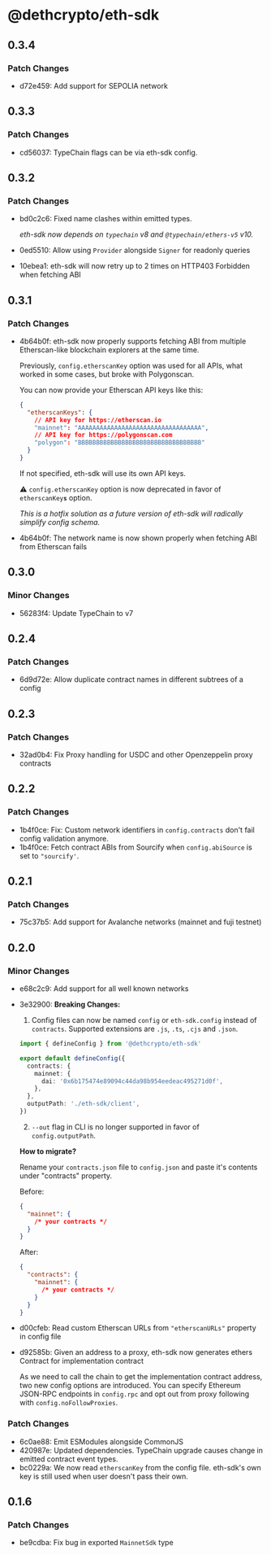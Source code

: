 # @dethcrypto/eth-sdk

## 0.3.4

### Patch Changes

- d72e459: Add support for SEPOLIA network

## 0.3.3

### Patch Changes

- cd56037: TypeChain flags can be via eth-sdk config.

## 0.3.2

### Patch Changes

- bd0c2c6: Fixed name clashes within emitted types.

  _eth-sdk now depends on `typechain` v8 and `@typechain/ethers-v5` v10._

- 0ed5510: Allow using `Provider` alongside `Signer` for readonly queries
- 10ebea1: eth-sdk will now retry up to 2 times on HTTP403 Forbidden when fetching ABI

## 0.3.1

### Patch Changes

- 4b64b0f: eth-sdk now properly supports fetching ABI from multiple Etherscan-like blockchain explorers at the same
  time.

  Previously, `config.etherscanKey` option was used for all APIs, what worked in some cases, but broke with Polygonscan.

  You can now provide your Etherscan API keys like this:

  ```json
  {
    "etherscanKeys": {
      // API key for https://etherscan.io
      "mainnet": "AAAAAAAAAAAAAAAAAAAAAAAAAAAAAAAAAA",
      // API key for https://polygonscan.com
      "polygon": "BBBBBBBBBBBBBBBBBBBBBBBBBBBBBBBBBB"
    }
  }
  ```

  If not specified, eth-sdk will use its own API keys.

  ⚠ `config.etherscanKey` option is now deprecated in favor of `etherscanKey`**`s`** option.

  _This is a hotfix solution as a future version of eth-sdk will radically simplify config schema._

- 4b64b0f: The network name is now shown properly when fetching ABI from Etherscan fails

## 0.3.0

### Minor Changes

- 56283f4: Update TypeChain to v7

## 0.2.4

### Patch Changes

- 6d9d72e: Allow duplicate contract names in different subtrees of a config

## 0.2.3

### Patch Changes

- 32ad0b4: Fix Proxy handling for USDC and other Openzeppelin proxy contracts

## 0.2.2

### Patch Changes

- 1b4f0ce: Fix: Custom network identifiers in `config.contracts` don't fail config validation anymore.
- 1b4f0ce: Fetch contract ABIs from Sourcify when `config.abiSource` is set to `"sourcify'`.

## 0.2.1

### Patch Changes

- 75c37b5: Add support for Avalanche networks (mainnet and fuji testnet)

## 0.2.0

### Minor Changes

- e68c2c9: Add support for all well known networks
- 3e32900: **Breaking Changes:**

  1. Config files can now be named `config` or `eth-sdk.config` instead of `contracts`. Supported extensions are `.js`,
     `.ts`, `.cjs` and `.json`.

  ```ts
  import { defineConfig } from '@dethcrypto/eth-sdk'

  export default defineConfig({
    contracts: {
      mainnet: {
        dai: '0x6b175474e89094c44da98b954eedeac495271d0f',
      },
    },
    outputPath: './eth-sdk/client',
  })
  ```

  2. `--out` flag in CLI is no longer supported in favor of `config.outputPath`.

  **How to migrate?**

  Rename your `contracts.json` file to `config.json` and paste it's contents under "contracts" property.

  Before:

  ```json
  {
    "mainnet": {
      /* your contracts */
    }
  }
  ```

  After:

  ```json
  {
    "contracts": {
      "mainnet": {
        /* your contracts */
      }
    }
  }
  ```

- d00cfeb: Read custom Etherscan URLs from `"etherscanURLs"` property in config file
- d92585b: Given an address to a proxy, eth-sdk now generates ethers Contract for implementation contract

  As we need to call the chain to get the implementation contract address, two new config options are introduced. You
  can specify Ethereum JSON-RPC endpoints in `config.rpc` and opt out from proxy following with
  `config.noFollowProxies`.

### Patch Changes

- 6c0ae88: Emit ESModules alongside CommonJS
- 420987e: Updated dependencies. TypeChain upgrade causes change in emitted contract event types.
- bc0229a: We now read `etherscanKey` from the config file. eth-sdk's own key is still used when user doesn't pass their
  own.

## 0.1.6

### Patch Changes

- be9cdba: Fix bug in exported `MainnetSdk` type

